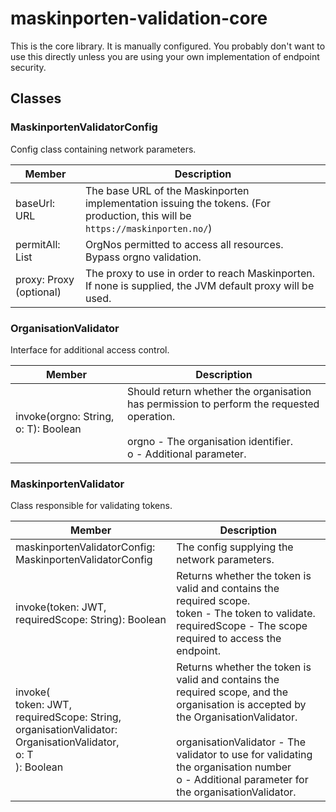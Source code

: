 # maskinporten-validation-core
This is the core library. It is manually configured. You probably don't want to use this directly unless you are using your own implementation of endpoint security.

## Classes

### MaskinportenValidatorConfig
Config class containing network parameters.

Member | Description
---|---
baseUrl: URL | The base URL of the Maskinporten implementation issuing the tokens. (For production, this will be `https://maskinporten.no/`)
permitAll: List<String> | OrgNos permitted to access all resources. Bypass orgno validation.
proxy: Proxy (optional) | The proxy to use in order to reach Maskinporten. If none is supplied, the JVM default proxy will be used.

### OrganisationValidator
Interface for additional access control.

Member | Description
---|---
invoke(orgno: String, o: T): Boolean | Should return whether the organisation has permission to perform the requested operation. <br><br> orgno - The organisation identifier. <br> o - Additional parameter.

### MaskinportenValidator
Class responsible for validating tokens.

Member | Description
---|---
maskinportenValidatorConfig: MaskinportenValidatorConfig | The config supplying the network parameters.
invoke(token: JWT, requiredScope: String): Boolean | Returns whether the token is valid and contains the required scope. <br> token - The token to validate. <br> requiredScope - The scope required to access the endpoint.
invoke( <br> token: JWT, <br> requiredScope: String, <br> organisationValidator: OrganisationValidator<T>, <br> o: T <br> ): Boolean | Returns whether the token is valid and contains the required scope, and the organisation is accepted by the OrganisationValidator. <br><br> organisationValidator - The validator to use for validating the organisation number <br> o - Additional parameter for the organisationValidator.